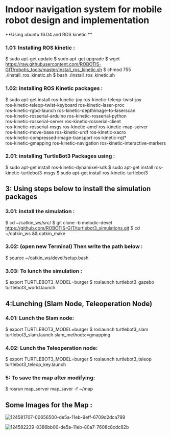 # Indoor navigation system for mobile robot design and implementation

**Using ubuntu 16.04 and ROS kinetic **


### 1.01: Installing ROS kinetic : 
 $ sudo apt-get update
 $ sudo apt-get upgrade
 $ wget https://raw.githubusercontent.com/ROBOTIS-GIT/robotis_tools/master/install_ros_kinetic.sh
 $ chmod 755 ./install_ros_kinetic.sh 
 $ bash ./install_ros_kinetic.sh
### 1.02: installing ROS Kinetic packages : 
$ sudo apt-get install ros-kinetic-joy ros-kinetic-teleop-twist-joy \
 ros-kinetic-teleop-twist-keyboard ros-kinetic-laser-proc \
 ros-kinetic-rgbd-launch ros-kinetic-depthimage-to-laserscan \
 ros-kinetic-rosserial-arduino ros-kinetic-rosserial-python \
 ros-kinetic-rosserial-server ros-kinetic-rosserial-client \
 ros-kinetic-rosserial-msgs ros-kinetic-amcl ros-kinetic-map-server \
 ros-kinetic-move-base ros-kinetic-urdf ros-kinetic-xacro \
 ros-kinetic-compressed-image-transport ros-kinetic-rqt* \
 ros-kinetic-gmapping ros-kinetic-navigation ros-kinetic-interactive-markers
### 2.01: installing TurtleBot3 Packages using : 
  $ sudo apt-get install ros-kinetic-dynamixel-sdk
  $ sudo apt-get install ros-kinetic-turtlebot3-msgs 
  $ sudo apt-get install ros-kinetic-turtlebot3
## 3: Using steps below to install the simulation  packages

### 3.01: install the simulation  : 
 $ cd ~/catkin_ws/src/
 $ git clone -b melodic-devel https://github.com/ROBOTIS-GIT/turtlebot3_simulations.git
 $ cd ~/catkin_ws && catkin_make
### 3.02: (open new Terminal) Then write the path below : 
 $ source ~/catkin_ws/devel/setup.bash
### 3.03: To lunch the simulation : 
 $ export TURTLEBOT3_MODEL=burger
 $ roslaunch turtlebot3_gazebo turtlebot3_world.launch

## 4:Lunching (Slam Node, Teleoperation Node)
### 4.01: Lunch the Slam node: 
 $ export TURTLEBOT3_MODEL=burger
 $ roslaunch turtlebot3_slam turtlebot3_slam.launch slam_methods:=gmapping
### 4.02: Lunch the Teleoperation node: 
 $ export TURTLEBOT3_MODEL=burger
 $ roslaunch turtlebot3_teleop turtlebot3_teleop_key.launch

### 5: To save the map after modifying: 
$ rosrun map_server map_saver -f ~/map


## Some Images for the Map : 
![124581707-00656500-de5a-11eb-9eff-6709d2dca799](https://user-images.githubusercontent.com/83540265/125212052-7121dc80-e2b3-11eb-86b2-60b32d92a923.png)

![124582239-8386bb00-de5a-11eb-80a7-7608c8cdc82b](https://user-images.githubusercontent.com/83540265/125212046-649d8400-e2b3-11eb-9f50-48458b1d9a7e.png)

